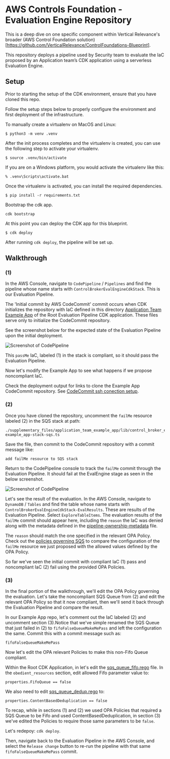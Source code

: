 # AWS Controls Foundation - Evaluation Engine Repository

This is a deep dive on one specific component within Vertical Relevance's 
broader (AWS Control Foundation solution)[https://github.com/VerticalRelevance/ControlFoundations-Blueprint].

This repository deploys a pipeline used by Security team
to evaluate the IaC proposed by an Application team’s CDK application
using a serverless Evaluation Engine.


## Setup

Prior to starting the setup of the CDK environment, ensure that you have cloned this repo.

Follow the setup steps below to properly configure the environment and first deployment of the infrastructure.

To manually create a virtualenv on MacOS and Linux:

```
$ python3 -m venv .venv
```

After the init process completes and the virtualenv is created, you can use the following
step to activate your virtualenv.

```
$ source .venv/bin/activate
```

If you are on a Windows platform, you would activate the virtualenv like this:

```
% .venv\Scripts\activate.bat
```

Once the virtualenv is activated, you can install the required dependencies.

```
$ pip install -r requirements.txt
```

Bootstrap the cdk app.

```
cdk bootstrap
```

At this point you can deploy the CDK app for this blueprint.

```
$ cdk deploy
```

After running `cdk deploy`, the pipeline will be set up.

## Walkthrough

### (1)

In the AWS Console, navigate to `CodePipeline` / `Pipelines` and find the pipeline whose name starts with `ControlBrokerEvalEngineCdkStack`. This is our Evaluation Pipeline.

The 'Initial commit by AWS CodeCommit' commit occurs when CDK initializes the repository with IaC defined in this directory [Application Team Example App](./supplementary_files/application_team_example_app) of the Root Evaluation Pipeline CDK application. These files serve only to initialize the CodeCommit repository.

See the screenshot below for the expected state of the Evaluation Pipeline upon the initial deployment.

![Screenshot of CodePipeline](./supplementary_files/readme/pipeline-screenshots/initial-commit/initial.png)

This `passMe` IaC, labeled (1) in the stack is compliant, so it should pass the Evaluation Pipeline.

Now let's modify the Example App to see what happens if we propose noncompliant IaC. 

Check the deployment output for links to clone the Example App CodeCommit repository. See [CodeCommit ssh conection setup](https://docs.aws.amazon.com/codecommit/latest/userguide/setting-up-ssh-unixes.html).

### (2)

Once you have cloned the repository, uncomment the `failMe` resource labeled (2) in the SQS stack at path:

```
./supplementary_files/application_team_example_app/lib/control_broker_eval_engine-example_app-stack-sqs.ts 
```

Save the file, then commit to the CodeCommit repository with a commit message like:

```
add failMe resource to SQS stack
```

Return to the CodePipeline console to track the `failMe` commit through the Evaluation Pipeline. It should fail at the EvalEngine stage as seen in the below screenshot.

![Screenshot of CodePipeline](./supplementary_files/readme/pipeline-screenshots/fail-me/fail.png)

Let's see the result of the evaluation. In the AWS Console, navigate to `DynamoDB` / `Tables` and find the table whose name starts with `ControlBrokerEvalEngineCdkStack-EvalResults`. These are results of the Evaluation Pipeline.
Select `ExploreTableItems`. The evaluation results of the `failMe` commit should appear here, including the `reason` the IaC was denied along with the metadata defined in the [pipeline-ownership-metadata](/ControlBrokerEvalEngine-Blueprint/supplementary_files/pipeline-ownership-metadata/business-unit-a/eval-engine-metadata.json) file.

The `reason` should match the one specified in the relevant OPA Policy. Check out the [policies governing SQS](./supplementary_files/opa-policies/SQS) to compare the configuration of the `failMe` resource we just proposed with the allowed values defined by the OPA Policy.

So far we've seen the initial commit with compliant IaC (1) pass and noncompliant IaC (2) fail using the provided OPA Policies.

### (3)

In the final portion of the walkthrough, we'll edit the OPA Policy governing the evaluation. Let's take the noncompliant SQS Queue from (2) and edit the relevant OPA Policy so that it now compliant, then we'll send it back through the Evaluation Pipeline and compare the result.

In our Example App repo, let's comment out the IaC labeled (2) and uncomment section (3).Notice that we've simple renamed the SQS Queue that just failed in (2) to `fifoFalseQueueMakeMePass` and left the configuration the same. Commit this with a commit message such as:

```
fifoFalseQueueMakeMePass
```

Now let's edit the OPA relevant Policies to make this non-Fifo Queue compliant.

Within the Root CDK Application, in let's edit the [sqs\_queue\_fifo.rego](./supplementary_files/opa-policies/SQS/sqs_queue_fifo.rego) file. In the `obedient_resources` section, edit allowed Fifo parameter value to:

```
properties.FifoQueue == false
```

We also need to edit [sqs\_queue\_dedup.rego](./supplementary_files/opa-policies/SQS/sqs_queue_dedup.rego) to: 

```
properties.ContentBasedDeduplication == false

```

To recap, while in sections (1) and (2) we used OPA Policies that required a SQS Queue to be Fifo and used ContentBasedDeduplication, in section (3) we've edited the Policies to require those same parameters to be `false`.

Let's redepoy: `cdk deploy`.

Then, navigate back to the Evaluation Pipeline in the AWS Console, and select the `Release change` button to re-run the pipeline with that same `fifoFalseQueueMakeMePass` commit.

